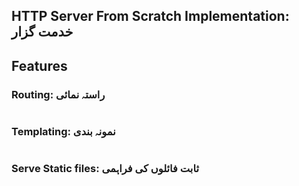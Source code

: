 ## HTTP Server From Scratch Implementation: خدمت گزار 

## Features

### Routing: راستہ نمائی

```bash
```

### Templating: نمونہ بندی

```bash
```

### Serve Static files: ثابت فائلوں کی فراہمی

```bash
```